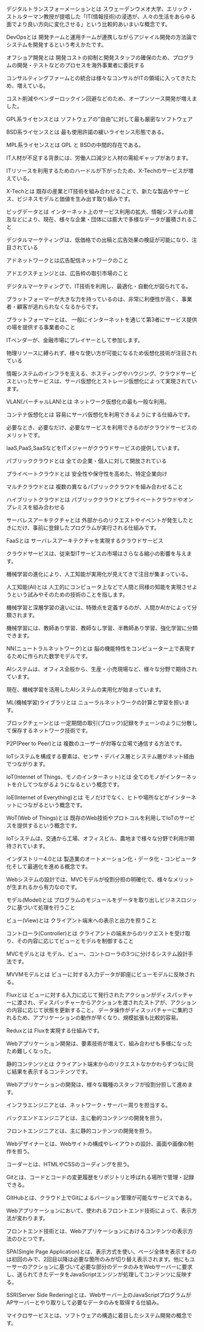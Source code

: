 デジタルトランスフォーメーションとは
スウェーデンウメオ大学、エリック・ストルターマン教授が提唱した「IT(情報技術)の浸透が、人々の生活をあらゆる面でより良い方向に変化させる」という比較的あいまいな概念です。

DevOpsとは
開発チームと運用チームが連携しながらアジャイル開発の方法論でシステムを開発するという考えかたです。

オフショア開発とは
開発コストの抑制と開発スタッフの確保のため、プログラムの開発・テストなどのプロセスを海外事業者に委託する

コンサルティングファームとの統合は様々なコンサルがITの領域に入ってきたため、増えている。

コスト削減やベンダーロックイン回避などのため、オープンソース開発が増えました。

GPL系ライセンスとは
ソフトウェアの”自由”に対して最も厳密なソフトウェア

BSD系ライセンスとは
最も使用許諾の緩いライセンス形態である。

MPL系ライセンスとは
GPL  と BSDの中間的存在である。

IT人材が不足する背景には、労働人口減少と人材の需給ギャップがあります。

ITリソースを利用するためのハードルが下がったため、X-Techのサービスが増えている。

X-Techとは
既存の産業とIT技術を組み合わせることで、新たな製品やサービス、ビジネスモデルと価値を生み出す取り組みです。

ビッグデータとは
インターネット上のサービス利用の拡大、情報システムの普及などにより、現在、様々な企業・団体には膨大で多様なデータが蓄積されること

デジタルマーケティングは、低価格での出稿と広告効果の検証が可能になり、注目されている

アドネットワークとは広告配信ネットワークのこと

アドエクスチェンジとは、広告枠の取引市場のこと

デジタルマーケティングで、IT技術を利用し、最適化・自動化が図られてる。

プラットフォーマーが大きな力を持っているのは、非常に利便性が高く、事業者・顧客が逃れられなくなるからです。

プラットフォーマーとは、
一般にインターネットを通じて第3者にサービス提供の場を提供する事業者のこと

ITベンダーが、金融市場にプレイヤーとして参加します。

物理リソースに縛られず、様々な使い方が可能になるため仮想化技術が注目されている

情報システムのインフラを支える、ホスティングやハウジング、クラウドサービスといったサービスは、サーバ仮想化とストレージ仮想化によって実現されています。

VLAN(バーチャルLAN)とは
ネットワーク仮想化の最も一般な利用。

コンテナ仮想化とは
容易にサーバ仮想化を利用できるようにする仕組みです。

必要なとき、必要なだけ、必要なサービスを利用できるのがクラウドサービスのメリットです。

IaaS,PaaS,SaaSなどをITメジャーがクラウドサービスの提供しています。

パブリッククラウドとは
全ての企業・個人に対して開放されている

プライベートクラウドとは
安全性や保守性を高めた、特定企業向け

マルチクラウドとは
複数の異なるパブリッククラウドを組み合わせること

ハイブリットクラウドとは
パブリッククラウドとプライベートクラウドやオンプレミスを組み合わせる

サーバレスアーキテクチャとは
外部からのリクエストやイベントが発生したときにだけ、事前に登録したプログラムが実行される仕組みです。

FaaSとは
サーバレスアーキテクチャを実現するクラウドサービス

クラウドサービスは、従来型ITサービスの市場はさらなる縮小の影響を与えます。

機械学習の進化により、人工知能が実用化が見えてきて注目が集まっている。

人工知能(AI)とは
人工的にコンピュータ上などで人間と同様の知能を実現させようという試みやそのための技術のことを指します。

機械学習と深層学習の違いには、特徴点を定義するのが、人間かAIかによって分類されます。

機械学習には、教師あり学習、教師なし学習、半教師あり学習、強化学習に分類できます。

NN(ニュートラルネットワーク)とは
脳の機能特性をコンピューター上で表現するために作られた数学モデルです。

AIシステムは、オフィス全般から、生産・小売現場など、様々な分野で期待されています。

現在、機械学習を活用したAIシステムの実用化が始まっています。

ML(機械学習)ライブラリとは
ニューラルネットワークの計算と学習を担います。

ブロックチェーンとは
一定期間の取引(ブロック)記録をチェーンのように分散して保存するネットワーク技術です。

P2P(Peer to Peer)とは
複数のユーザーが対等な立場で通信する方法です。

IoTシステムを構成する要素は、センサ・デバイス層とシステム層がネット経由でつながります。

IoT(Internet of Things、モノのインターネット)とは
全てのモノがインターネットを介してつながるようになるという概念です。

IoE(Internet of Everything)とは
モノだけでなく、ヒトや場所などがインターネットにつながるという概念です。

WoT(Web of Things)とは
既存のWeb技術やプロトコルを利用してIoTのサービスを提供するという概念です。

IoTシステムは、交通から工場、オフィスビル、農地まで様々な分野で利用が期待されています。

インダストリー4.0とは
製造業のオートメーション化・データ化・コンピュータ化そして最適化を進める概念です。

Webシステムの設計では、MVCモデルが役割分担の明確化で、様々なメリットが生まれるから有力なのです。

モデル(Model)とは
プログラムのモジュールをデータを取り出しビジネスロジックに基づいて処理を行うこと

ビュー(View)とは
クライアント端末への表示と出力を担うこと

コントローラ(Controller)とは
クライアントの端末からのリクエストを受け取り、その内容に応じてビューとモデルを制御すること

MVCモデルとは
モデル、ビュー、コントローラの3つに分けるシステム設計手法です。

MVVMモデルとは
ビューに対する入力データが即座にビューモデルに反映される。

Fluxとは
ビューに対する入力に応じて発行されたアクションがディスパッチャーに渡され、ディスパッチャーからアクションを渡されたストアが、アクションの内容に応じて状態を更新すること。
データ操作がディスッパチャーに集約されるため、アプリケーションの動作が早くなり、規模拡張も比較的容易。

Reduxとは
Fluxを実現する仕組みです。

Webアプリケーション開発は、要素技術が増えて、組み合わせも多様になったため難しくなった。

静的コンテンツとは
クライアント端末からのリクエストなかかわらずつなに同じ結果を表示するコンテンツです。

Webアプリケーションの開発は、様々な職種のスタッフが役割分担して進めます。

インフラエンジニアとは、ネットワーク・サーバー周りを担当する。

バックエンドエンジニアとは、主に動的コンテンツの開発を担う。

フロントエンジニアとは、主に静的コンテンツの開発を担う。

Webデザイナーとは、Webサイトの構成やレイアウトの設計、画面や画像の制作を担う。

コーダーとは、HTMLやCSSのコーディングを担う。

Gitとは、コードとコードの変更履歴をリポジトリと呼ばれる場所で管理・記録できる。

GitHubとは、クラウド上でGitによるバージョン管理が可能なサービスである。

Webアプリケーションにおいて、使われるフロントエンド技術によって、表示方法が変わります。

フロントエンド技術とは、Webアプリケーションにおけるコンテンツの表示方法のひとつです。

SPA(Single Page Application)とは、表示方式を使い、ページ全体を表示するのは初回のみで、2回目以降は必要な箇所のみが切り替え表示されます。他にもユーサーのアクションに基づいて必要な部分のデータのみをWebサーバーに要求し、送られてきたデータをJavaScriptエンジンが処理してコンテンツに反映する。

SSR(Server Side Redering)とは、Webサーバー上のJavaScriptプログラムがAPサーバーとやり取りして必要なデータのみを取得する仕組み。

マイクロサービスとは、ソフトウェアの構造に着目したシステム開発の概念です。


